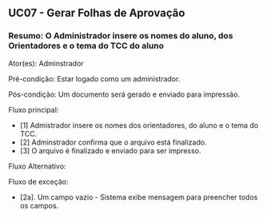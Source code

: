 
## UC07 -  Gerar Folhas de Aprovação

### Resumo: O Administrador insere os nomes do aluno, dos Orientadores e o tema do TCC do aluno  

Ator(es): Adminstrador

Pré-condição: Estar logado como um administrador.

Pós-condição: Um documento será gerado e enviado para impressão.

Fluxo principal:

- [1] Admistrador insere os nomes dos orientadores, do aluno e o tema do TCC.
- [2] Adminstrador confirma que o arquivo está finalizado.
- [3] O arquivo é finalizado e enviado para ser impresso.

Fluxo Alternativo:

Fluxo de exceção: 
- [2a]. Um campo vazio - Sistema exibe mensagem para preencher todos os campos.
